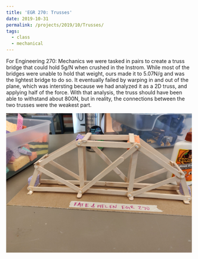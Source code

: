 ```yaml
---
title: 'EGR 270: Trusses'
date: 2019-10-31
permalink: /projects/2019/10/Trusses/
tags:
  - class
  - mechanical
---
```


For Engineering 270: Mechanics  we were tasked in pairs to create a truss bridge that could hold 5g/N when crushed in the Instrom. While most of the bridges were unable to hold that weight, ours made it to 5.07N/g and was the lightest bridge to do so. It eventually failed by warping in and out of the plane, which was intersting because we had analyzed it as a 2D truss, and applying half of the force. With that analysis, the truss should have been able to withstand about 800N, but in reality, the connections between the two trusses were the weakest part.

<img src="/images/IMG_20191109_141432.jpg"
     alt="Popsicle stick truss" /> 


